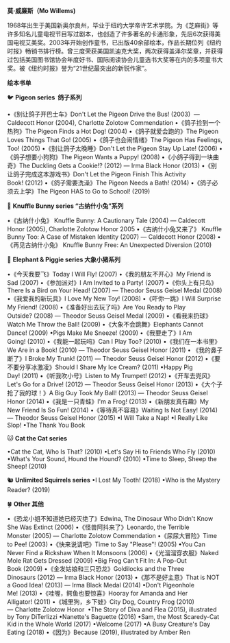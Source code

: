 **莫·威廉斯（Mo Willems)**

1968年出生于美国新奥尔良州，毕业于纽约大学帝许艺术学院。为《芝麻街》等许多知名儿童电视节目写过剧本，也创造了许多著名的卡通形象，先后6次获得美国电视艾美奖。2003年开始创作童书，已出版40余部绘本，作品长期位列《纽约时报》畅销书排行榜。曾三度荣获美国凯迪克大奖，两次获得盖泽尔奖章，并获得过包括美国图书馆协会年度好书、国际阅读协会儿童选书大奖等在内的多项童书大奖。被《纽约时报》誉为“21世纪最突出的新锐作家”。


**绘本书单**

🐦  **Pigeon series  鸽子系列**

•《别让鸽子开巴士车》Don't Let the Pigeon Drive the Bus! (2003)  — Caldecott Honor (2004), Charlotte Zolotow Commendation
•《鸽子捡到一个热狗》The Pigeon Finds a Hot Dog! (2004)
•《鸽子就爱会跑的》The Pigeon Loves Things That Go! (2005)
•《鸽子也会闹情绪》The Pigeon Has Feelings, Too! (2005)
•《别让鸽子太晚睡》Don't Let the Pigeon Stay Up Late! (2006)
•《鸽子想要小狗狗》The Pigeon Wants a Puppy! (2008)
•《小鸽子得到一块曲奇》The Duckling Gets a Cookie!? (2012) — Irma Black Honor (2013)
•《别让鸽子完成这本游戏书》Don't Let the Pigeon Finish This Activity Book! (2012)
•《鸽子需要洗澡》The Pigeon Needs a Bath! (2014)
•《鸽子必须去上学》The Pigeon HAS to Go to School! (2019)


🐰  **Knuffle Bunny series “古纳什小兔”系列**

•《古纳什小兔》 Knuffle Bunny: A Cautionary Tale (2004) — Caldecott Honor (2005), Charlotte Zolotow Honor 2005
•《古纳什小兔又来了》 Knuffle Bunny Too: A Case of Mistaken Identity (2007) — Caldecott Honor (2008)
•《再见古纳什小兔》 Knuffle Bunny Free: An Unexpected Diversion (2010)


🐘  **Elephant & Piggie series 大象小猪系列**

•《今天我要飞》Today I Will Fly! (2007)
•《我的朋友不开心》My Friend is Sad (2007)
•《参加派对》I Am Invited to a Party! (2007)
•《你头上有只鸟》There Is a Bird on Your Head! (2007) — Theodor Seuss Geisel Medal (2008)
•《我爱我的新玩具》I Love My New Toy! (2008)
•《吓你一跳》I Will Surprise My Friend! (2008)
•《准备好出去玩了吗》Are You Ready to Play Outside? (2008) — Theodor Seuss Geisel Medal (2009)
•《看我来扔球》Watch Me Throw the Ball! (2009)
•《大象不会跳舞》Elephants Cannot Dance! (2009)
•Pigs Make Me Sneeze! (2009)
•《我要走了》I Am Going! (2010)
•《我能一起玩吗》Can I Play Too? (2010)
•《我们在一本书里》We Are in a Book! (2010) — Theodor Seuss Geisel Honor (2011)
• 《我的鼻子断了》I Broke My Trunk! (2011) — Theodor Seuss Geisel Honor (2012)
•《要不要分享冰激凌》Should I Share My Ice Cream? (2011)
•Happy Pig Day! (2011)
•《听我吹小号》Listen to My Trumpet! (2012)
•《开车去兜风》Let's Go for a Drive! (2012) — Theodor Seuss Geisel Honor (2013)
•《大个子抢了我的球！》A Big Guy Took My Ball! (2013) — Theodor Seuss Geisel Honor (2014)
•《我是一只青蛙》I'm a Frog! (2013)
•《新朋友真有趣》My New Friend Is So Fun! (2014)
•《等待真不容易》Waiting Is Not Easy! (2014) — Theodor Seuss Geisel Honor (2015)
•I Will Take a Nap!
•I Really Like Slop!
•The Thank You Book


🐱  **Cat the Cat series**

•Cat the Cat, Who Is That? (2010)
•Let's Say Hi to Friends Who Fly (2010)
•What's Your Sound, Hound the Hound? (2010)
•Time to Sleep, Sheep the Sheep! (2010)


🐿️  **Unlimited Squirrels series**
•I Lost My Tooth! (2018)
•Who is the Mystery Reader? (2019)


🍀  **Other 其他**

•《恐龙小姐不知道她已经灭绝了》Edwina, The Dinosaur Who Didn't Know She Was Extinct (2006)
•《怪兽阿抖来了》Leonardo, the Terrible Monster (2005) — Charlotte Zolotow Commendation
•《尿尿大冒险》Time to Pee! (2003)
•《快来说请吧》Time to Say "Please"! (2005)
•You Can Never Find a Rickshaw When It Monsoons (2006)
•《光溜溜穿衣服》Naked Mole Rat Gets Dressed (2009)
•Big Frog Can't Fit In: A Pop-Out Book (2009)
•《金发姑娘和三只恐龙》Goldilocks and the Three Dinosaurs (2012) — Irma Black Honor (2013)
•《那不是好主意》That is NOT a Good Idea! (2013) — Irma Black Medal (2014)
•Don't Pigeonhole Me! (2013)
•《哇喔，鳄鱼也要惊喜》Hooray for Amanda and Her Alligator! (2011)
•《城里狗，乡下蛙》City Dog, Country Frog (2010) — Charlotte Zolotow Honor 
•The Story of Diva and Flea (2015), illustrated by Tony DiTerlizzi
•Nanette's Baguette (2016)
•Sam, the Most Scaredy-Cat Kid in the Whole World (2017)
•Welcome (2017)
•A Busy Creature's Day Eating (2018)
•《因为》Because (2019), illustrated by Amber Ren
